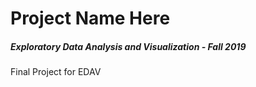 # Project Name Here

##### Exploratory Data Analysis and Visualization - Fall 2019

Final Project for EDAV
